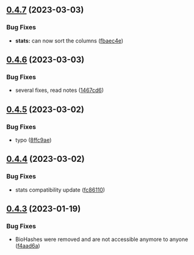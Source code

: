 ## [0.4.7](https://github.com/Torwent/wasp-webapp/compare/v0.4.6...v0.4.7) (2023-03-03)


### Bug Fixes

* **stats:** can now sort the columns ([fbaec4e](https://github.com/Torwent/wasp-webapp/commit/fbaec4e473cc645f000bf1ebb31e2e4a58609d72))



## [0.4.6](https://github.com/Torwent/wasp-webapp/compare/v0.4.5...v0.4.6) (2023-03-03)


### Bug Fixes

* several fixes, read notes ([1467cd6](https://github.com/Torwent/wasp-webapp/commit/1467cd6950a80b354f827d312f54a238c9c92b0c))



## [0.4.5](https://github.com/Torwent/wasp-webapp/compare/v0.4.4...v0.4.5) (2023-03-02)


### Bug Fixes

* typo ([8ffc9ae](https://github.com/Torwent/wasp-webapp/commit/8ffc9ae6989429d22e2ad90fec96830030c9e5ab))



## [0.4.4](https://github.com/Torwent/wasp-webapp/compare/v0.4.3...v0.4.4) (2023-03-02)


### Bug Fixes

* stats compatibility update ([fc86110](https://github.com/Torwent/wasp-webapp/commit/fc86110a572b2ec566ad91a9dbc804b95d36da36))



## [0.4.3](https://github.com/Torwent/wasp-webapp/compare/v0.4.2...v0.4.3) (2023-01-19)


### Bug Fixes

* BioHashes were removed and are not accessible anymore to anyone ([f4aad6a](https://github.com/Torwent/wasp-webapp/commit/f4aad6aa089bf729b04308d07c1b18a1a8ec9ff0))



